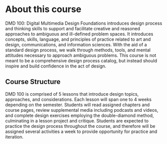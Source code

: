 # About this course

DMD 100: Digital Multimedia Design Foundations introduces design process and thinking skills to support and facilitate creative and reasoned approaches to ambiguous and ill-defined problem spaces. It introduces concepts, skills, language, and principles of practice related to art and design, communications, and information sciences. With the aid of a standard design process, we walk through methods, tools, and mental attitudes necessary to approach ambiguous problems. This course is not meant to be a comprehensive design process catalog, but instead should inspire and build confidence in the act of design.

## Course Structure

DMD 100 is comprised of 5 lessons that introduce design topics, approaches, and considerations. Each lesson will span one to 4 weeks depending on the semester. Students will read assigned chapters and course pages, review supplemental media including podcasts and videos, and complete design exercises employing the double-diamond method, culminating in a lesson project and critique. Students are expected to practice the design process throughout the course, and therefore will be assigned several activities a week to provide opportunity for practice and iteration.

